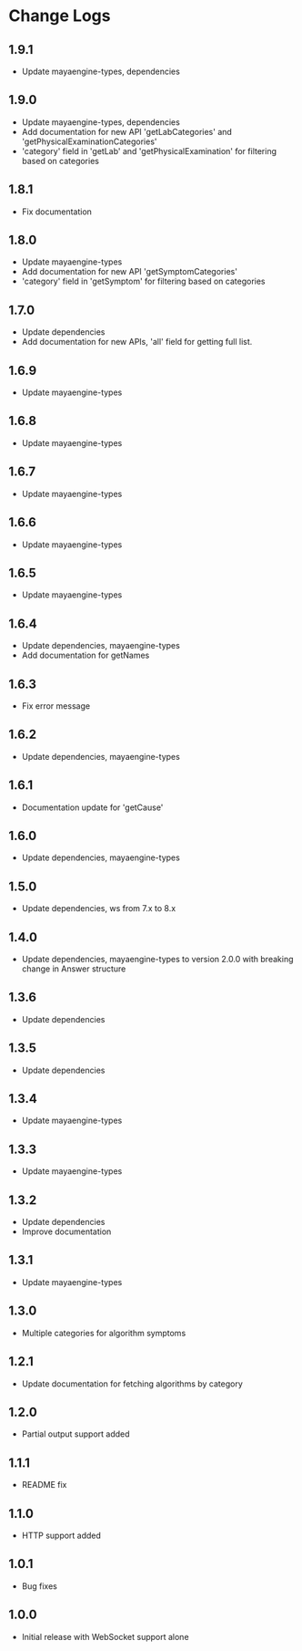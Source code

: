 # Change Logs

## 1.9.1

- Update mayaengine-types, dependencies

## 1.9.0

- Update mayaengine-types, dependencies
- Add documentation for new API 'getLabCategories' and 'getPhysicalExaminationCategories'
- 'category' field in 'getLab' and 'getPhysicalExamination' for filtering based on categories

## 1.8.1

- Fix documentation

## 1.8.0

- Update mayaengine-types
- Add documentation for new API 'getSymptomCategories'
- 'category' field in 'getSymptom' for filtering based on categories

## 1.7.0

- Update dependencies
- Add documentation for new APIs, 'all' field for getting full list.

## 1.6.9

- Update mayaengine-types

## 1.6.8

- Update mayaengine-types

## 1.6.7

- Update mayaengine-types

## 1.6.6

- Update mayaengine-types

## 1.6.5

- Update mayaengine-types

## 1.6.4

- Update dependencies, mayaengine-types
- Add documentation for getNames

## 1.6.3

- Fix error message

## 1.6.2

- Update dependencies, mayaengine-types

## 1.6.1

- Documentation update for 'getCause'

## 1.6.0

- Update dependencies, mayaengine-types

## 1.5.0

- Update dependencies, ws from 7.x to 8.x

## 1.4.0

- Update dependencies, mayaengine-types to version 2.0.0 with breaking change in Answer structure

## 1.3.6

- Update dependencies

## 1.3.5

- Update dependencies

## 1.3.4

- Update mayaengine-types

## 1.3.3

- Update mayaengine-types

## 1.3.2

- Update dependencies
- Improve documentation

## 1.3.1

- Update mayaengine-types

## 1.3.0

- Multiple categories for algorithm symptoms

## 1.2.1

- Update documentation for fetching algorithms by category

## 1.2.0

- Partial output support added

## 1.1.1

- README fix

## 1.1.0

- HTTP support added

## 1.0.1

- Bug fixes

## 1.0.0

- Initial release with WebSocket support alone
